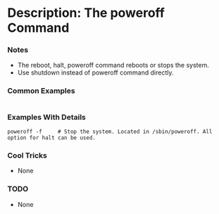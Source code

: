 # Description: The poweroff Command

### Notes
* The reboot, halt, poweroff command reboots or stops the system.
* Use shutdown instead of poweroff command directly.

### Common Examples
```shell
```

### Examples With Details
```shell
poweroff -f     # Stop the system. Located in /sbin/poweroff. All option for halt can be used.
```

### Cool Tricks
* None

### TODO
* None
